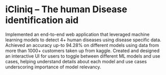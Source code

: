 # iCliniq – The human Disease identification aid

Implemented an end-to-end web application that leveraged machine learning models to detect 4+ human diseases using disease specific data.
Achieved an accuracy up-to 94.28% on different models using data from more than 1000+ customers taken up from kaggle.
Created and designed an interactive UI for users to toggle between different ML models and use cases, helping understand details about each model and use cases underscoring importance of model relevancy.

